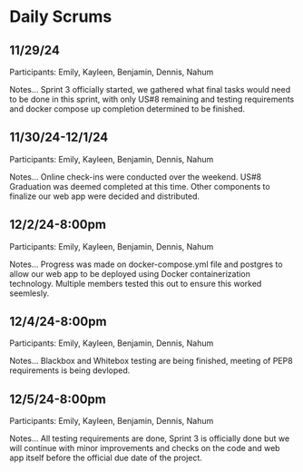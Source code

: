 # Daily Scrums

## 11/29/24

Participants: Emily, Kayleen, Benjamin, Dennis, Nahum

Notes...
Sprint 3 officially started, we gathered what final tasks would need to be done in this sprint, with only US#8 remaining and testing requirements and docker compose up completion determined to be finished.

## 11/30/24-12/1/24

Participants: Emily, Kayleen, Benjamin, Dennis, Nahum

Notes...
Online check-ins were conducted over the weekend. US#8 Graduation was deemed completed at this time. Other components to finalize our web app were decided and distributed.

## 12/2/24-8:00pm

Participants: Emily, Kayleen, Benjamin, Dennis, Nahum

Notes...
Progress was made on docker-compose.yml file and postgres to allow our web app to be deployed using Docker containerization technology. Multiple members tested this out to ensure this worked seemlesly.

## 12/4/24-8:00pm

Participants: Emily, Kayleen, Benjamin, Dennis, Nahum

Notes...
Blackbox and Whitebox testing are being finished, meeting of PEP8 requirements is being devloped. 

## 12/5/24-8:00pm

Participants: Emily, Kayleen, Benjamin, Dennis, Nahum

Notes...
All testing requirements are done, Sprint 3 is officially done but we will continue with minor improvements and checks on the code and web app itself before the official due date of the project.